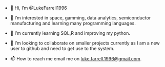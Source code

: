 - 👋 Hi, I’m @LukeFarrell1996

- 👀 I’m interested in space, gamming, data analytics, semiconductor manufacturing and learning many programming languages. 

- 🌱 I’m currently learning SQL,R and improving my python.

- 💞️ I’m looking to collaborate on smaller projects currently as I am a new user to github and need to get use to the system. 

- 📫 How to reach me email me on luke.farrell.1996@gmail.com. 

<!---
LukeFarrell1996/LukeFarrell1996 is a ✨ special ✨ repository because its `README.md` (this file) appears on your GitHub profile.
You can click the Preview link to take a look at your changes.
--->
